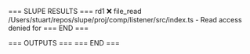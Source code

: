 === SLUPE RESULTS ===
rd1 ❌ file_read /Users/stuart/repos/slupe/proj/comp/listener/src/index.ts - Read access denied for
=== END ===

=== OUTPUTS ===
=== END ===
